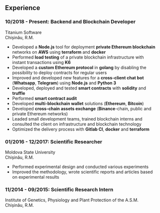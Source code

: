## Experience

### **10/2018 - Present: Backend and Blockchain Developer**

Titanium Software  
Chișinău, R.M.

- Developed a **Node.js** tool for deployment **private Ethereum blockchain** networks on **AWS** using **terraform** and **docker**
- Performed **load testing** of a private blockchain infrastructure with instant transactions using **K6**
- Developed a **custom Ethereum protocol** in **golang** by disabling the possibility to deploy contracts for regular users
- Improved and developed new features for a **cross-client chat bot** (**Whatsapp**, **Telegram**) using **Node.js** and **Python 3**
- Developed, deployed and tested **smart contracts** with **solidity** and **truffle**
- Performed **smart contract audit**
- Developed **multi-blockchain wallet** solutions (**Ethereum**, **Bitcoin**)
- Developed **cross-chain assets exchange** (**Binance**-chain, public and private Ethereum networks)
- Leaded small development teams, trained blockchain interns and consulted the client on infrastructure and blockchain technology
- Optimized the delivery process with **Gitlab CI**, **docker** and **terraform**

### **01/2016 - 12/2017: Scientific Researcher**

Moldova State University  
Chișinău, R.M.

- Performed experimental design and conducted various experiments
- Improved the methodology, wrote scientific reports and articles based on experimental results

### **11/2014 - 09/2015: Scientific Research Intern**

Institute of Genetics, Physiology and Plant Protection of the A.S.M.  
Chișinău, R.M.
